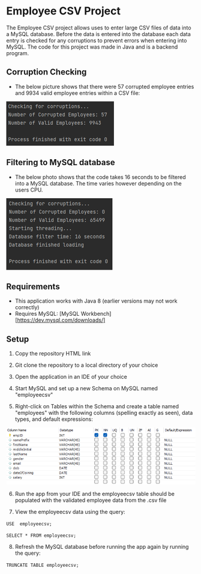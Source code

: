 # Employee CSV Project

The Employee CSV project allows uses to enter large CSV files of data into a MySQL database. 
Before the data is entered into the database each data entry is checked for any corruptions to prevent 
errors when entering into MySQL. The code for this project was made in Java and is a backend program.

## Corruption Checking
- The below picture shows that there were 57 corrupted employee entries and 9934 valid employee entries within a CSV file: 

![Corruption Checking](https://github.com/sams4566/EmployeeCSVProject/blob/main/readme_photos/CorruptionChecking.png)

## Filtering to MySQL database
- The below photo shows that the code takes 16 seconds to be filtered into a MySQL database. The time varies 
however depending on the users CPU.

![Database Filtering](https://github.com/sams4566/EmployeeCSVProject/blob/main/readme_photos/DatabaseFiltering.png)

## Requirements
- This application works with Java 8 (earlier versions may not work correctly)
- Requires MySQL: [MySQL Workbench][https://dev.mysql.com/downloads/]

## Setup
1) Copy the repository HTML link

2) Git clone the repository to a local directory of your choice

3) Open the application in an IDE of your choice

4) Start MySQL and set up a new Schema on MySQL named "employeecsv"

5) Right-click on Tables within the Schema and create a table named "employees" with the following columns (spelling exactly as seen), data types, and default expressions:

![MySQL Setup](https://github.com/sams4566/EmployeeCSVProject/blob/main/readme_photos/MySqlSetup.png)

6) Run the app from your IDE and the employeecsv table should be populated with the validated employee data from the .csv file

7) View the employeecsv data using the query:

`USE  employeecsv;`

`SELECT * FROM employeecsv;`

8) Refresh the MySQL database before running the app again by running the query:

`TRUNCATE TABLE employeecsv;`